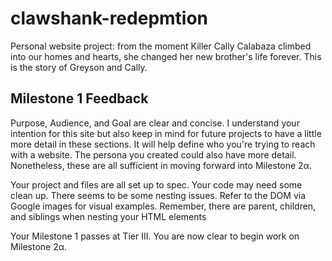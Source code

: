 # clawshank-redepmtion
Personal website project: from the moment Killer Cally Calabaza climbed into our homes and hearts, she changed her new brother's life forever. This is the story of Greyson and Cally.

## Milestone 1 Feedback
Purpose, Audience, and Goal are clear and concise. I understand your intention for this site but also keep in mind for future projects to have a little more detail in these sections. It will help define who you're trying to reach with a website. The persona you created could also have more detail. Nonetheless, these are all sufficient in moving forward into Milestone 2α.

Your project and files are all set up to spec. Your code may need some clean up. There seems to be some nesting issues. Refer to the DOM via Google images for visual examples. Remember, there are parent, children, and siblings when nesting your HTML elements

Your Milestone 1 passes at Tier III. You are now clear to begin work on Milestone 2α.
